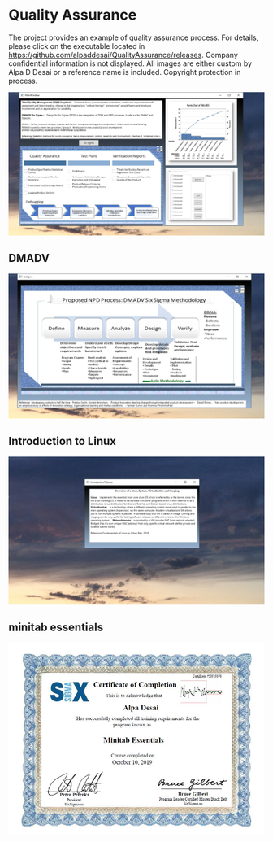 # Quality Assurance

The project provides an example of quality assurance process. For details, please click on the executable located in 
https://github.com/alpaddesai/QualityAssurance/releases. Company confidential information is not displayed. All images are either custom by Alpa D Desai or a reference name is included. Copyright protection in process.

![image](QualityAssurance.png)

## DMADV 
![image](DMDV.png)

## Introduction to Linux
![image](IntroductiontoLinux.png)

## minitab essentials
![image](MinitabEssentials.jpg)
